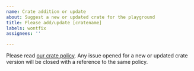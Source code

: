 ```yaml
---
name: Crate addition or update
about: Suggest a new or updated crate for the playground
title: Please add/update [cratename]
labels: wontfix
assignees: ''

---
```


Please read [our crate policy][policy]. Any issue opened for a new or updated crate version will be closed with a reference to the same policy.

[policy]: https://github.com/integer32llc/rust-playground/blob/master/CRATE_POLICY.md
